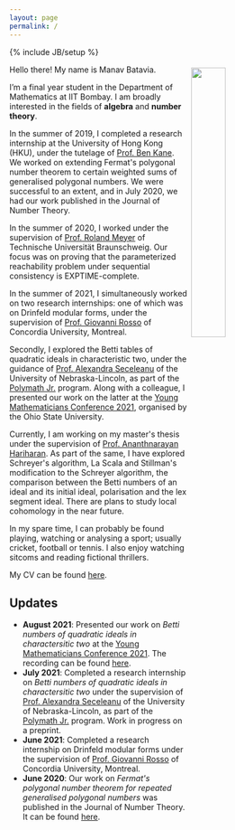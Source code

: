 ```yaml
---
layout: page
permalink: /
---
```

{% include JB/setup %}

<img style="float: right; width: 35%; padding: 5px;" src=" {{site.url}}/assets/img/profile.jpg ">

Hello there! My name is Manav Batavia.

I’m a final year student in the Department of Mathematics at IIT Bombay. I am broadly interested in the fields of **algebra** and **number theory**.

In the summer of 2019, I completed a research internship at the University of Hong Kong (HKU), under the tutelage of [Prof. Ben Kane](https://hkumath.hku.hk/~bkane/). We worked on extending Fermat's polygonal number theorem to certain weighted sums of generalised polygonal numbers. We were successful to an extent, and in July 2020, we had our work published in the Journal of Number Theory.  

In the summer of 2020, I worked under the supervision of [Prof. Roland Meyer](https://www.tcs.cs.tu-bs.de/group/meyer/home.html) of Technische Universität Braunschweig. Our focus was on proving that the parameterized reachability problem under sequential consistency is EXPTIME-complete.

In the summer of 2021, I simultaneously worked on two research internships: one of which was on Drinfeld modular forms, under the supervision of [Prof. Giovanni Rosso](https://sites.google.com/site/gvnros/) of Concordia University, Montreal. 

Secondly, I explored the Betti tables of quadratic ideals in characteristic two, under the guidance of [Prof. Alexandra Seceleanu](https://www.math.unl.edu/~aseceleanu2/) of the University of Nebraska-Lincoln, as part of the [Polymath Jr.](https://geometrynyc.wixsite.com/polymathreu) program. Along with a colleague, I presented our work on the latter at the [Young Mathematicians Conference 2021](https://ymc.osu.edu/), organised by the Ohio State University. 

Currently, I am working on my master's thesis under the supervision of [Prof. Ananthnarayan Hariharan](http://www.math.iitb.ac.in/~ananth/). As part of the same, I have explored Schreyer's algorithm, La Scala and Stillman's modification to the Schreyer algorithm, the comparison between the Betti numbers of an ideal and its initial ideal, polarisation and the lex segment ideal. There are plans to study local cohomology in the near future.  

In my spare time, I can probably be found playing, watching or analysing a sport; usually cricket, football or tennis. I also enjoy watching sitcoms and reading fictional thrillers. 

My CV can be found [here]({{site.url}}/cv).

## Updates

<!-- <div style="height:250px;overflow:auto;"> -->
* **August 2021**: Presented our work on *Betti numbers of quadratic ideals in charactersitic two* at the [Young Mathematicians Conference 2021](https://ymc.osu.edu/). The recording can be found [here](https://www.youtube.com/watch?v=ax-zScZtL7Q).
* **July 2021**: Completed a research internship on *Betti numbers of quadratic ideals in charactersitic two* under the supervision of [Prof. Alexandra Seceleanu](https://www.math.unl.edu/~aseceleanu2/) of the University of Nebraska-Lincoln, as part of the [Polymath Jr.](https://geometrynyc.wixsite.com/polymathreu) program. Work in progress on a preprint. 
* **June 2021**: Completed a research internship on Drinfeld modular forms under the supervision of [Prof. Giovanni Rosso](https://sites.google.com/site/gvnros/) of Concordia University, Montreal. 
* **June 2020**: Our work on *Fermat's polygonal number theorem for repeated generalised polygonal numbers* was published in the Journal of Number Theory. It can be found [here](https://doi.org/10.1016/j.jnt.2020.05.024).
<!-- </div> -->


